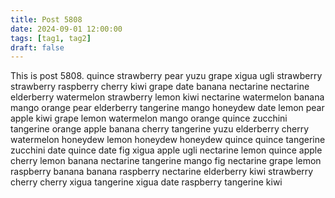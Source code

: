 ```yaml
---
title: Post 5808
date: 2024-09-01 12:00:00
tags: [tag1, tag2]
draft: false
---
```

This is post 5808.
quince
strawberry
pear
yuzu
grape
xigua
ugli
strawberry
strawberry
raspberry
cherry
kiwi
grape
date
banana
nectarine
nectarine
elderberry
watermelon
strawberry
lemon
kiwi
nectarine
watermelon
banana
mango
orange
pear
elderberry
tangerine
mango
honeydew
date
lemon
pear
apple
kiwi
grape
lemon
watermelon
mango
orange
quince
zucchini
tangerine
orange
apple
banana
cherry
tangerine
yuzu
elderberry
cherry
watermelon
honeydew
lemon
honeydew
honeydew
quince
quince
tangerine
zucchini
date
quince
date
fig
xigua
apple
ugli
nectarine
lemon
quince
apple
cherry
lemon
banana
nectarine
tangerine
mango
fig
nectarine
grape
lemon
raspberry
banana
banana
raspberry
nectarine
elderberry
kiwi
strawberry
cherry
cherry
xigua
tangerine
xigua
date
raspberry
tangerine
kiwi
